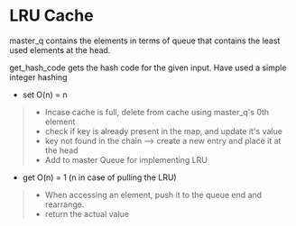 # LRU Cache
master_q contains the elements in terms of queue that contains the least used elements at the head.

get_hash_code gets the hash code for the given input. Have used a simple integer hashing

* set O(n) = n
> * Incase cache is full, delete from cache using master_q's 0th element
> * check if key is already present in the map, and update it's value
> * key not found in the chain --> create a new entry and place it at the head
> * Add to master Queue for implementing LRU

* get O(n) = 1 (n in case of pulling the LRU)
> *  When accessing an element, push it to the queue end and rearrange.
> * return the actual value